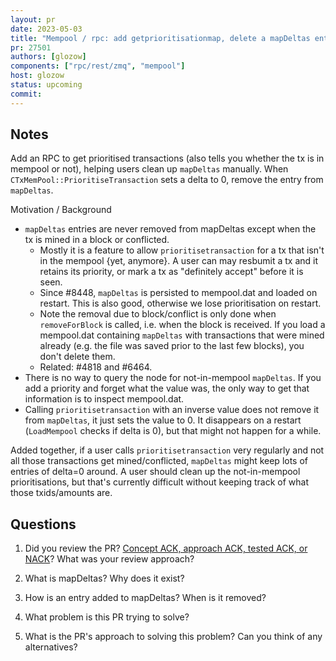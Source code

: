 ```yaml
---
layout: pr
date: 2023-05-03
title: "Mempool / rpc: add getprioritisationmap, delete a mapDeltas entry when delta==0"
pr: 27501
authors: [glozow]
components: ["rpc/rest/zmq", "mempool"]
host: glozow
status: upcoming
commit:
---
```


## Notes

Add an RPC to get prioritised transactions (also tells you whether the tx is in mempool or not), helping users clean up `mapDeltas` manually. When `CTxMemPool::PrioritiseTransaction` sets a delta to 0, remove the entry from `mapDeltas`.

Motivation / Background
- `mapDeltas` entries are never removed from mapDeltas except when the tx is mined in a block or conflicted.
	- Mostly it is a feature to allow `prioritisetransaction` for a tx that isn't in the mempool {yet, anymore}. A user can may resbumit a tx and it retains its priority, or mark a tx as "definitely accept" before it is seen.
	- Since #8448, `mapDeltas` is persisted to mempool.dat and loaded on restart. This is also good, otherwise we lose prioritisation on restart.
	- Note the removal due to block/conflict is only done when `removeForBlock` is called, i.e. when the block is received. If you load a mempool.dat containing `mapDeltas` with transactions that were mined already (e.g. the file was saved prior to the last few blocks), you don't delete them.
	- Related: #4818 and #6464.
- There is no way to query the node for not-in-mempool `mapDeltas`. If you add a priority and forget what the value was, the only way to get that information is to inspect mempool.dat.
- Calling `prioritisetransaction` with an inverse value does not remove it from `mapDeltas`, it just sets the value to 0. It disappears on a restart (`LoadMempool` checks if delta is 0), but that might not happen for a while.

Added together, if a user calls `prioritisetransaction` very regularly and not all those transactions get mined/conflicted, `mapDeltas` might keep lots of entries of delta=0 around. A user should clean up the not-in-mempool prioritisations, but that's currently difficult without keeping track of what those txids/amounts are.

## Questions

1. Did you review the PR? [Concept ACK, approach ACK, tested ACK, or NACK](https://github.com/bitcoin/bitcoin/blob/master/CONTRIBUTING.md#peer-review)? What was your review approach?

1. What is mapDeltas? Why does it exist?

1. How is an entry added to mapDeltas? When is it removed?

1. What problem is this PR trying to solve?

1. What is the PR's approach to solving this problem? Can you think of any alternatives?


<!-- TODO: After meeting, uncomment and add meeting log between the irc tags
## Meeting Log

{% irc %}
{% endirc %}
-->
